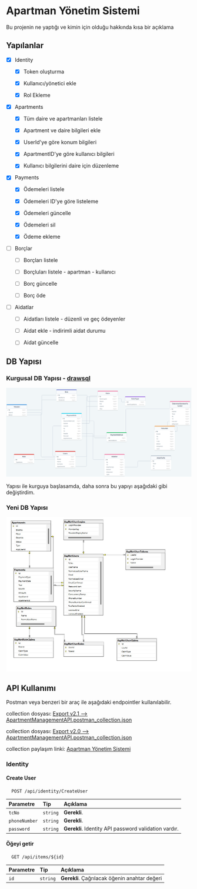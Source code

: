 
# Apartman Yönetim Sistemi

Bu projenin ne yaptığı ve kimin için olduğu hakkında kısa bir açıklama

## Yapılanlar
- [x] Identity
  - [x] Token oluşturma
  - [x] Kullanıcı/yönetici ekle
  - [x] Rol Ekleme


- [x] Apartments
  - [x] Tüm daire ve apartmanları listele
  - [x] Apartment ve daire bilgileri ekle
  - [x] UserId'ye göre konum bilgileri
  - [x] ApartmentID'ye göre kullanıcı bilgileri
  - [x] Kullanıcı bilgilerini daire için düzenleme


- [x] Payments
    - [x] Ödemeleri listele
    - [x] Ödemeleri ID'ye göre listeleme
    - [x] Ödemeleri güncelle
    - [x] Ödemeleri sil
    - [x] Ödeme ekleme


- [ ] Borçlar
    - [ ] Borçları listele
    - [ ] Borçluları listele - apartman - kullanıcı
    - [ ] Borç güncelle
    - [ ] Borç öde
  

- [ ] Aidatlar
    - [ ] Aidatları listele - düzenli ve geç ödeyenler
    - [ ] Aidat ekle - indirimli aidat durumu 
    - [ ] Aidat güncelle



## DB Yapısı

 ### Kurgusal DB Yapısı -  [drawsql](https://drawsql.app/teams/ezgi/diagrams/ezgi)

![DB Yapısı](./README_ASSETS/diagramIdea.png) 

Yapısı ile kurguya başlasamda, daha sonra bu yapıyı aşağıdaki gibi değiştirdim. 

 ### Yeni DB Yapısı

![DB Yapısı](./README_ASSETS/diagramFinal.jpg)

    

## API Kullanımı

Postman veya benzeri bir araç ile aşağıdaki endpointler kullanılabilir.

collection dosyası: [Export v2.1 --> ApartmentManagementAPI.postman_collection.json](./README_ASSETS/ApartmentManagementAPI.postman_collection.json)

collection dosyası: [Export v2.0 --> ApartmentManagementAPI.postman_collection.json](./README_ASSETS/ApartmentManagementAPI.postman_collection2.0.json)

collection paylaşım linki: [Apartman Yönetim Sistemi](https://dark-star-90151.postman.co/workspace/Management-System~959e5f18-86a1-4dd7-8a68-ac89bc58b88c/collection/30918894-9edd228e-14d3-46e6-9623-f746fc999782?action=share&creator=30918894)

### Identity


#### Create User

```http
  POST /api/identity/CreateUser
```

| Parametre | Tip     | Açıklama                |
| :-------- | :------- | :------------------------- |
| `tcNo` | `string` | **Gerekli**. |
| `phoneNumber` | `string` | **Gerekli**.  |
| `password` | `string` | **Gerekli**. Identity API password validation vardır. |

#### Öğeyi getir

```http
  GET /api/items/${id}
```

| Parametre | Tip     | Açıklama                       |
| :-------- | :------- | :-------------------------------- |
| `id`      | `string` | **Gerekli**. Çağrılacak öğenin anahtar değeri |

